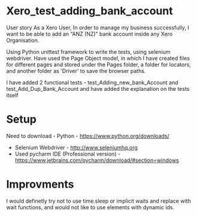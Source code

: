# Xero_test_adding_bank_account
User story 
As a Xero User,
In order to manage my business successfully,
I want to be able to add an “ANZ (NZ)” bank account inside any Xero Organisation.

Using Python unittest framework to write the tests, using selenium webdriver. Have used the Page Object model, in which I have created files for different pages and stored under the Pages folder, a folder for locators, and another folder as 'Driver' to save the browser paths.

I have added 2 functional tests - test_Adding_new_bank_Account and test_Add_Dup_Bank_Account and have added the explanation on the tests itself

# Setup 
Need to download -  Python - https://www.python.org/downloads/
- Selenium Webdriver - http://www.seleniumhq.org
- Used pycharm IDE (Professional version) - https://www.jetbrains.com/pycharm/download/#section=windows

# Improvments
I would definetly try not to use time.sleep or implicit waits and replace with wait functions, and would not like to use elements with dynamic ids.


